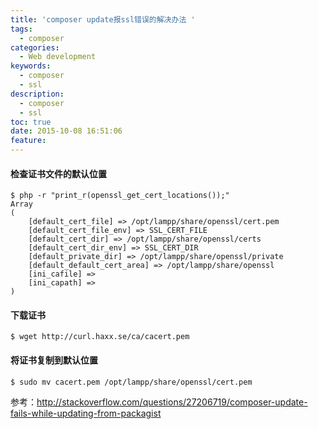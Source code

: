 ```yaml
---
title: 'composer update报ssl错误的解决办法 '
tags:
  - composer
categories:
  - Web development
keywords:
  - composer
  - ssl
description:
  - composer
  - ssl
toc: true
date: 2015-10-08 16:51:06
feature:
---
```


#### 检查证书文件的默认位置
```
$ php -r "print_r(openssl_get_cert_locations());"
Array
(
    [default_cert_file] => /opt/lampp/share/openssl/cert.pem
    [default_cert_file_env] => SSL_CERT_FILE
    [default_cert_dir] => /opt/lampp/share/openssl/certs
    [default_cert_dir_env] => SSL_CERT_DIR
    [default_private_dir] => /opt/lampp/share/openssl/private
    [default_default_cert_area] => /opt/lampp/share/openssl
    [ini_cafile] => 
    [ini_capath] => 
)
```
<!-- more  -->
#### 下载证书
```
$ wget http://curl.haxx.se/ca/cacert.pem
```

#### 将证书复制到默认位置
```
$ sudo mv cacert.pem /opt/lampp/share/openssl/cert.pem
```

参考：http://stackoverflow.com/questions/27206719/composer-update-fails-while-updating-from-packagist
